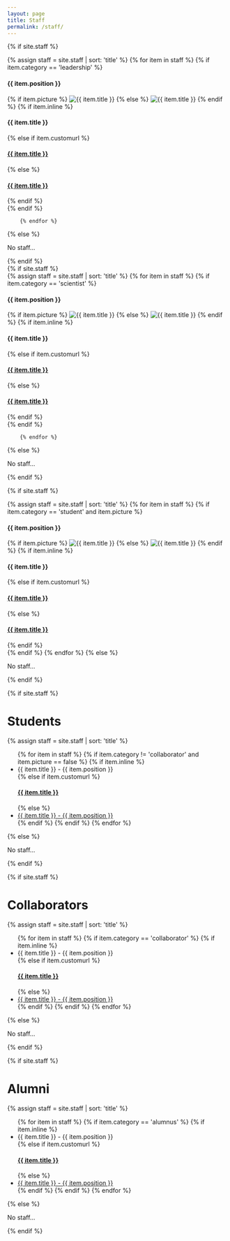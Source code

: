 ```yaml
---
layout: page
title: Staff
permalink: /staff/
---
```


<div class="staff-details">

{% if site.staff %}
    <div class = "user">
    {% assign staff = site.staff | sort: 'title' %}
        {% for item in staff %}
          {% if item.category == 'leadership' %}
          <div class="staff-profile">
            <h4>{{ item.position }}</h4>
              {% if item.picture %}
                <img src="{{ item.picture | prepend: site.baseurl }}" alt="{{ item.title }}" class="no-print" itemprop="image">
              {% else %}
                <img src="/assets/img/logo_square_transparent.png" alt="{{ item.title }}" class="no-print" itemprop="image">
              {% endif %}
              {% if item.inline %}
                <h4>{{ item.title }}</h4>
              {% else if item.customurl %} 
                <h4><a class="news-title" href="{{ item.customurl }}">{{ item.title }}</a></h4>
              {% else %}
                <h4><a class="news-title" href="{{ item.url | prepend: site.baseurl }}">{{ item.title }}</a></h4>
              {% endif %}          
          </div>
          {% endif %}
          
        {% endfor %}
{% else %}
  <p>No staff...</p>
  </div>
{% endif %}
</div>

<div class="staff-details">
{% if site.staff %}
    <div class = "user">
    {% assign staff = site.staff | sort: 'title' %}
        {% for item in staff %}
          {% if item.category == 'scientist' %}
          <div class="staff-profile">
            <h4>{{ item.position }}</h4>
              {% if item.picture %}
                <img src="{{ item.picture | prepend: site.baseurl }}" alt="{{ item.title }}" class="no-print" itemprop="image">
              {% else %}
                <img src="/assets/img/logo_square_transparent.png" alt="{{ item.title }}" class="no-print" itemprop="image">
              {% endif %}
              {% if item.inline %}
                <h4>{{ item.title }}</h4>
              {% else if item.customurl %} 
                <h4><a class="news-title" href="{{ item.customurl }}">{{ item.title }}</a></h4>
              {% else %}
                <h4><a class="news-title" href="{{ item.url | prepend: site.baseurl }}">{{ item.title }}</a></h4>
              {% endif %}          
          </div>
          {% endif %}
          
        {% endfor %}
{% else %}
  <p>No staff...</p>
  </div>
{% endif %}
</div>


{% if site.staff %}
<div class="staff-details">
{% assign staff = site.staff | sort: 'title' %}
{% for item in staff %}
{% if item.category == 'student' and item.picture %}
<div class="staff-profile">
<h4>{{ item.position }}</h4>
{% if item.picture %}
<img src="{{ item.picture | prepend: site.baseurl }}" alt="{{ item.title }}" class="no-print" itemprop="image">
{% else %}
<img src="/assets/img/logo_square_transparent.png" alt="{{ item.title }}" class="no-print" itemprop="image">
{% endif %}
{% if item.inline %}
<h4>{{ item.title }}</h4>
{% else if item.customurl %} 
<h4><a class="news-title" href="{{ item.customurl }}">{{ item.title }}</a></h4>
{% else %}
<h4><a class="news-title" href="{{ item.url | prepend: site.baseurl }}">{{ item.title }}</a></h4>
{% endif %}
</div>
{% endif %}
{% endfor %}
{% else %}
<p>No staff...</p>
</div>
{% endif %}


{% if site.staff %}
<div class="staff-details">
<h1>Students</h1>
{% assign staff = site.staff | sort: 'title' %}
<ul>
{% for item in staff %}
{% if item.category != 'collaborator' and item.picture == false %}
{% if item.inline %}
<li>{{ item.title }} - {{ item.position }}</li>
{% else if item.customurl %} 
<h4><a class="news-title" href="{{ item.customurl }}">{{ item.title }}</a></h4>
{% else %}
<li><a class="news-title" href="{{ item.url | prepend: site.baseurl }}">{{ item.title }} - {{ item.position }}</a></li>
{% endif %}
{% endif %}
{% endfor %}
</ul>
{% else %}
<p>No staff...</p>
</div>
{% endif %}




{% if site.staff %}
<div class="staff-details">
<h1>Collaborators</h1>
{% assign staff = site.staff | sort: 'title' %}
<ul>
{% for item in staff %}
{% if item.category == 'collaborator' %}
{% if item.inline %}
<li>{{ item.title }} - {{ item.position }}</li>
{% else if item.customurl %} 
                <h4><a class="news-title" href="{{ item.customurl }}">{{ item.title }}</a></h4>
{% else %}
<li><a class="news-title" href="{{ item.url | prepend: site.baseurl }}">{{ item.title }} - {{ item.position }}</a></li>
{% endif %}
{% endif %}
{% endfor %}
</ul>
{% else %}
<p>No staff...</p>
</div>
{% endif %}

{% if site.staff %}
<div class="staff-details">
<h1>Alumni</h1>
{% assign staff = site.staff | sort: 'title' %}
<ul>
{% for item in staff %}
{% if item.category == 'alumnus' %}
{% if item.inline %}
<li>{{ item.title }} - {{ item.position }}</li>
{% else if item.customurl %} 
<h4><a class="news-title" href="{{ item.customurl }}">{{ item.title }}</a></h4>
{% else %}
<li><a class="news-title" href="{{ item.url | prepend: site.baseurl }}">{{ item.title }} - {{ item.position }}</a></li>
{% endif %}
{% endif %}
{% endfor %}
</ul>
{% else %}
<p>No staff...</p>
</div>
{% endif %}
